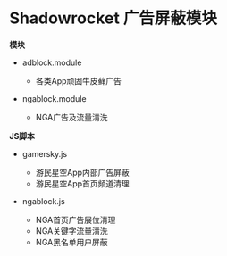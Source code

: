 # Shadowrocket 广告屏蔽模块

**模块**
- adblock.module
  - 各类App顽固牛皮藓广告

- ngablock.module
  - NGA广告及流量清洗

**JS脚本**
- gamersky.js
  - 游民星空App内部广告屏蔽
  - 游民星空App首页频道清理

- ngablock.js
  - NGA首页广告展位清理
  - NGA关键字流量清洗
  - NGA黑名单用户屏蔽

